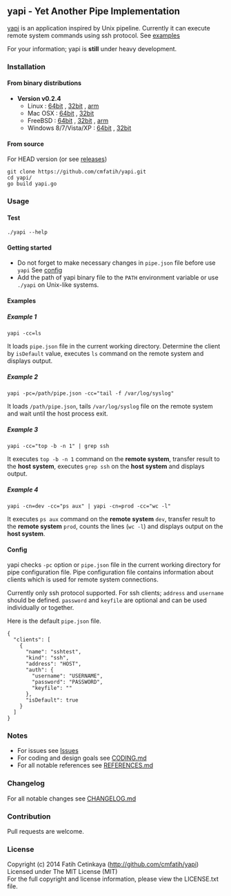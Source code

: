 ## yapi - Yet Another Pipe Implementation

[yapi](http://github.com/cmfatih/yapi) is an application inspired by Unix pipeline. 
Currently it can execute remote system commands using ssh protocol. See [examples](#examples)

For your information; yapi is **still** under heavy development. 

### Installation

#### From binary distributions

* **Version v0.2.4**
  * Linux : 
    [64bit](https://github.com/cmfatih/yapi/releases/download/v0.2.4/yapi-linux-amd64.tar.gz) , 
    [32bit](https://github.com/cmfatih/yapi/releases/download/v0.2.4/yapi-linux-386.tar.gz) , 
    [arm](https://github.com/cmfatih/yapi/releases/download/v0.2.4/yapi-linux-arm.tar.gz)
  * Mac OSX : 
    [64bit](https://github.com/cmfatih/yapi/releases/download/v0.2.4/yapi-darwin-amd64.tar.gz) , 
    [32bit](https://github.com/cmfatih/yapi/releases/download/v0.2.4/yapi-darwin-386.tar.gz)
  * FreeBSD : 
    [64bit](https://github.com/cmfatih/yapi/releases/download/v0.2.4/yapi-freebsd-amd64.tar.gz) , 
    [32bit](https://github.com/cmfatih/yapi/releases/download/v0.2.4/yapi-freebsd-386.tar.gz) , 
    [arm](https://github.com/cmfatih/yapi/releases/download/v0.2.4/yapi-freebsd-arm.tar.gz)
  * Windows 8/7/Vista/XP : 
    [64bit](https://github.com/cmfatih/yapi/releases/download/v0.2.4/yapi-windows-amd64.zip) , 
    [32bit](https://github.com/cmfatih/yapi/releases/download/v0.2.4/yapi-windows-386.zip)

#### From source

For HEAD version (or see [releases](https://github.com/cmfatih/yapi/releases))

```
git clone https://github.com/cmfatih/yapi.git
cd yapi/
go build yapi.go
```

### Usage

#### Test

```
./yapi --help
```

#### Getting started

* Do not forget to make necessary changes in `pipe.json` file before use `yapi` 
  See [config](#config)  
* Add the path of yapi binary file to the `PATH` environment variable or 
  use `./yapi` on Unix-like systems.

#### Examples

##### Example 1
```
yapi -cc=ls
```
It loads `pipe.json` file in the current working directory. Determine the client by 
`isDefault` value, executes `ls` command on the remote system and displays output.

##### Example 2
```
yapi -pc=/path/pipe.json -cc="tail -f /var/log/syslog"
```
It loads `/path/pipe.json`, tails `/var/log/syslog` file on the remote system and 
wait until the host process exit.

##### Example 3
```
yapi -cc="top -b -n 1" | grep ssh
```
It executes `top -b -n 1` command on the **remote system**,
transfer result to the **host system**, executes `grep ssh` on the **host system** 
and displays output.

##### Example 4
```
yapi -cn=dev -cc="ps aux" | yapi -cn=prod -cc="wc -l"
```
It executes `ps aux` command on the **remote system** `dev`,
transfer result to the **remote system** `prod`, counts the lines (`wc -l`)
and displays output on the **host system**.

#### Config

yapi checks `-pc` option or `pipe.json` file in the current working directory 
for pipe configuration file. Pipe configuration file contains information about 
clients which is used for remote system connections.  

Currently only ssh protocol supported. For ssh clients; `address` and `username` 
should be defined. `password` and `keyfile` are optional and can be used individually 
or together.

Here is the default `pipe.json` file.

```
{
  "clients": [
    {
      "name": "sshtest",
      "kind": "ssh",
      "address": "HOST",
      "auth": {
        "username": "USERNAME",
        "password": "PASSWORD",
        "keyfile": ""
      },
      "isDefault": true
    }
  ]
}
```

### Notes

* For issues see [Issues](https://github.com/cmfatih/yapi/issues)
* For coding and design goals see [CODING.md](https://github.com/cmfatih/yapi/blob/master/CODING.md)
* For all notable references see [REFERENCES.md](https://github.com/cmfatih/yapi/blob/master/REFERENCES.md)

### Changelog

For all notable changes see [CHANGELOG.md](https://github.com/cmfatih/yapi/blob/master/CHANGELOG.md)

### Contribution

Pull requests are welcome.

### License

Copyright (c) 2014 Fatih Cetinkaya (http://github.com/cmfatih/yapi)  
Licensed under The MIT License (MIT)  
For the full copyright and license information, please view the LICENSE.txt file.